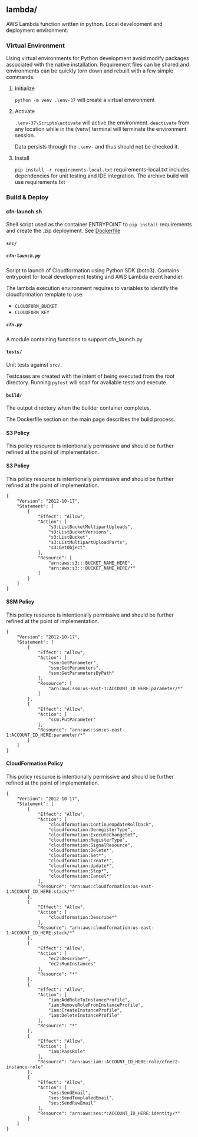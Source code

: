 ## lambda/

AWS Lambda function written in python.  Local development and deployment environment.

### Virtual Environment

Using virtual environments for Python development avoid modify packages associated with the native installation.  Requirement files can be shared and environments can be quickly torn down and rebuilt with a few simple commands.

1. Initialize
    
    `python -m venv .\env-37` will create a virtual environment

2. Activate

    `.\env-37\Scripts\activate` will active the environment.  `deactivate` from any location while in the (venv) terminal will terminate the environment session.

    Data persists through the `.\env-` and thus should not be checked it.

3. Install

    `pip install -r requirements-local.txt`  requirements-local.txt includes dependencies for unit testing and IDE integration.  The archive build will use requirements.txt

### Build &amp; Deploy

#### cfn-launch.sh

Shell script used as the container ENTRYPOINT to `pip install` requirements and create the .zip deployment. See [Dockerfile](../Dockerfile)

#### `src/`

##### `cfn-launch.py`

Script to launch of Cloudformation using Python SDK (boto3).  Contains entrypoint for local development testing and AWS Lambda event handler.

The lambda execution environment requires to variables to identify the cloudformation template to use.

- `CLOUDFORM_BUCKET`
- `CLOUDFORM_KEY`

##### `cfn.py`

A module containing functions to support cfn_launch.py

#### `tests/`

Unit tests against `src/`.

Testcases are created with the intent of being executed from the root directory.  Running `pytest` will scan for available tests and execute.

#### `build/`

The output directory when the builder container completes.

The Dockerfile section on the main page describes the build process.

#### S3 Policy
This policy resource is intentionally permissive and should be further refined at the point of implementation.

#### S3 Policy
This policy resource is intentionally permissive and should be further refined at the point of implementation.

    {
        "Version": "2012-10-17",
        "Statement": [
            {
                "Effect": "Allow",
                "Action": [
                    "s3:ListBucketMultipartUploads",
                    "s3:ListBucketVersions",
                    "s3:ListBucket",
                    "s3:ListMultipartUploadParts",
                    "s3:GetObject"
                ],
                "Resource": [
                    "arn:aws:s3:::BUCKET_NAME_HERE",
                    "arn:aws:s3:::BUCKET_NAME_HERE/*"
                ]
            }
        ]
    }

#### SSM Policy
This policy resource is intentionally permissive and should be further refined at the point of implementation.

    {
        "Version": "2012-10-17",
        "Statement": [
            {
                "Effect": "Allow",
                "Action": [
                    "ssm:GetParameter",
                    "ssm:GetParameters",
                    "ssm:GetParametersByPath"
                ],
                "Resource": [
                    "arn:aws:ssm:us-east-1:ACCOUNT_ID_HERE:parameter/*"
                ]
            },
            {
                "Effect": "Allow",
                "Action": [
                    "ssm:PutParameter"
                ],
                "Resource": "arn:aws:ssm:us-east-1:ACCOUNT_ID_HERE:parameter/*"
            }
        ]
    }

#### CloudFormation Policy
This policy resource is intentionally permissive and should be further refined at the point of implementation.

    {
        "Version": "2012-10-17",
        "Statement": [
            {
                "Effect": "Allow",
                "Action": [
                    "cloudformation:ContinueUpdateRollback",
                    "cloudformation:DeregisterType",
                    "cloudformation:ExecuteChangeSet",
                    "cloudformation:RegisterType",
                    "cloudformation:SignalResource",
                    "cloudformation:Delete*",
                    "cloudformation:Set*",
                    "cloudformation:Create*",
                    "cloudformation:Update*",
                    "cloudformation:Stop*",
                    "cloudformation:Cancel*"
                ],
                "Resource": "arn:aws:cloudformation:us-east-1:ACCOUNT_ID_HERE:stack/*"
            },
            {
                "Effect": "Allow",
                "Action": [
                    "cloudformation:Describe*"
                ],
                "Resource": "arn:aws:cloudformation:us-east-1:ACCOUNT_ID_HERE:stack/*"
            },
            {
                "Effect": "Allow",
                "Action": [
                    "ec2:Describe*",
                    "ec2:RunInstances"
                ],
                "Resource": "*"
            },
            {
                "Effect": "Allow",
                "Action": [
                    "iam:AddRoleToInstanceProfile",
                    "iam:RemoveRoleFromInstanceProfile",
                    "iam:CreateInstanceProfile",
                    "iam:DeleteInstanceProfile"
                ],
                "Resource": "*"
            },
            {
                "Effect": "Allow",
                "Action": [
                    "iam:PassRole"
                ],
                "Resource": "arn:aws:iam::ACCOUNT_ID_HERE:role/cfnec2-instance-role"
            },
            {
                "Effect": "Allow",
                "Action": [
                    "ses:SendEmail",
                    "ses:SendTemplatedEmail",
                    "ses:SendRawEmail"
                ],
                "Resource": "arn:aws:ses:*:ACCOUNT_ID_HERE:identity/*"
            }
        ]
    }
